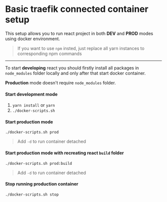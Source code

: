 # Basic traefik connected container setup

This setup allows you to run react project in both **DEV** and **PROD** modes using docker environment.
> If you want to use `npm` insted, just replace all yarn instances to corresponding npm commands

---

To start **developing** react you should firstly install all packages in `node_modules` folder locally and only after that start docker container.

**Production** mode doesn't require `node_modules` folder.

#### Start **development** mode
1. `yarn install` or `yarn`
2. `./docker-scripts.sh`

#### Start **production** mode
`./docker-scripts.sh prod`
> Add `-d` to run container detached

#### Start **production** mode with recreating react `build` folder
`./docker-scripts.sh prod:build`
> Add `-d` to run container detached

#### Stop running **production** container
`./docker-scripts.sh stop`